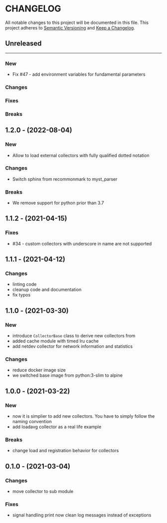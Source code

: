 # CHANGELOG

All notable changes to this project will be documented in this file.
This project adheres to [Semantic Versioning](http://semver.org/) and [Keep a Changelog](http://keepachangelog.com/).


## Unreleased
---

### New
* Fix \#47 - add environment variables for fundamental parameters

### Changes

### Fixes

### Breaks


## 1.2.0 - (2022-08-04)

### New
* Allow to load external collectors with fully qualified dotted notation

### Changes
* Switch sphinx from recommonmark to myst_parser


### Breaks
* We remove support for python prior than 3.7

## 1.1.2 - (2021-04-15)

### Fixes

* #34 - custom collectors with underscore in name are not supported

## 1.1.1 - (2021-04-12)

### Changes

* linting code
* cleanup code and documentation
* fix typos

## 1.1.0 - (2021-03-30)

### New

* introduce `CollectorBase` class to derive new collectors from
* added cache module with timed lru cache
* add netdev collector for network information and statistics

### Changes

* reduce docker image size
* we switched base image from python:3-slim to alpine

## 1.0.0 - (2021-03-22)

### New

* now it is simplier to add new collectors. You have to simply follow the naming convention
* add loadavg collector as a real life example

### Breaks

* change load and registration behavior for collectors

## 0.1.0 - (2021-03-04)

### Changes

* move collector to sub module

### Fixes

* signal handling print now clean log messages instead of exceptions
